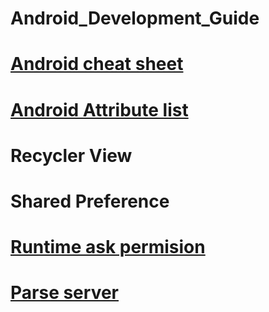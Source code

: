 # Android_Development_Guide


# [Android cheat sheet](https://github.com/nazmos-sakib/Android_Development_Guide/wiki/Android-Cheat-Sheet)
# [Android Attribute list](https://github.com/nazmos-sakib/Android_Development_Guide/wiki/List-of-Attributes)
# Recycler View
# Shared Preference
# [Runtime ask permision](https://github.com/nazmos-sakib/Android_Development_Guide/wiki/Runtime-ask-permision)
# []()
# [Parse server](https://github.com/nazmos-sakib/Parse-Server-starter/blob/main/README.md)

